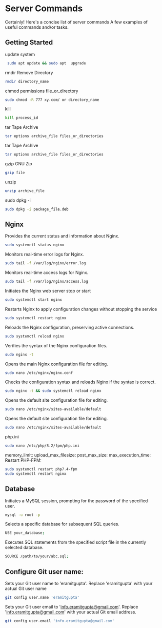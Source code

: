 # Server Commands

Certainly! Here's a concise list of server commands
A few examples of useful commands and/or tasks.

## Getting Started 

update system 
```bash
 sudo apt update && sudo apt  upgrade
 ```
rmdir Remove Directory
```bash
rmdir directory_name
```
chmod permissions file_or_directory
```bash
sudo chmod -R 777 xy.com/ or directory_name
```
kill 
```bash
kill process_id
```
tar Tape Archive
```bash
tar options archive_file files_or_directories
```
tar Tape Archive
```bash
tar options archive_file files_or_directories
```
gzip GNU Zip
```bash
gzip file
```
unzip 
```bash
unzip archive_file
```
sudo dpkg -i 
```bash
sudo dpkg -i package_file.deb
```

## Nginx

Provides the current status and information about Nginx.
```bash
sudo systemctl status nginx
```
Monitors real-time error logs for Nginx.
```bash
sudo tail -f /var/log/nginx/error.log
```
Monitors real-time access logs for Nginx.
```bash
sudo tail -f /var/log/nginx/access.log
```
Initiates the Nginx web server stop or start
```bash
sudo systemctl start nginx
```
Restarts Nginx to apply configuration changes without stopping the service
```bash
sudo systemctl restart nginx
```
Reloads the Nginx configuration, preserving active connections.
```bash
sudo systemctl reload nginx
```
Verifies the syntax of the Nginx configuration files.
```bash
sudo nginx -t
```
Opens the main Nginx configuration file for editing.
```bash
sudo nano /etc/nginx/nginx.conf
```
Checks the configuration syntax and reloads Nginx if the syntax is correct.
```bash
sudo nginx -t && sudo systemctl reload nginx
```
Opens the default site configuration file for editing.
```bash
sudo nano /etc/nginx/sites-available/default
```
Opens the default site configuration file for editing.
```bash
sudo nano /etc/nginx/sites-available/default
```

php.ini
```bash
sudo nano /etc/php/8.2/fpm/php.ini
```
memory_limit:
upload_max_filesize:
post_max_size:
max_execution_time:
Restart PHP-FPM:

```bash
sudo systemctl restart php7.4-fpm
sudo systemctl restart nginx
```

## Database

Initiates a MySQL session, prompting for the password of the specified user.
```bash
mysql -u root -p
```
Selects a specific database for subsequent SQL queries.
```bash
USE your_database;
```
Executes SQL statements from the specified script file in the currently selected database.
```bash
SOURCE /path/to/your/abc.sql;
```

## Configure Git user name:

Sets your Git user name to 'eramitgupta'. Replace 'eramitgupta' with your actual Git user name
```bash
git config user.name 'eramitgupta'
```
Sets your Git user email to 'info.eramitgupta@gmail.com'. Replace 'info.eramitgupta@gmail.com' with your actual Git email address.
```bash
git config user.email 'info.eramitgupta@gmail.com'
```
